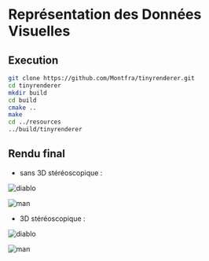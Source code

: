 # Représentation des Données Visuelles

## Execution

```sh
git clone https://github.com/Montfra/tinyrenderer.git
cd tinyrenderer
mkdir build
cd build
cmake ..
make
cd ../resources
../build/tinyrenderer
```


## Rendu final

- sans 3D stéréoscopique : 

![diablo](resources/out11.png)

![man](resources/out8.png)

- 3D stéréoscopique : 

![diablo](resources/out9.png)

![man](resources/out10.png)
